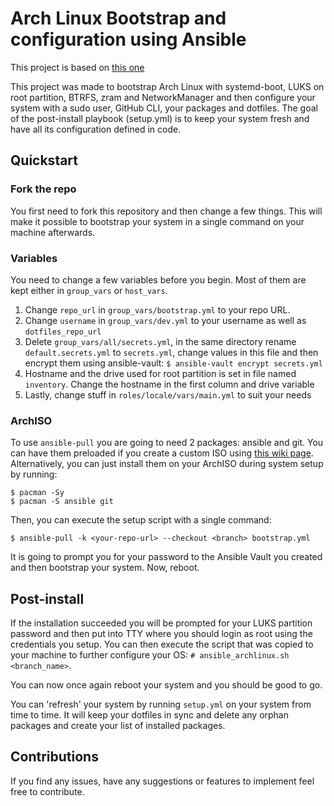 # Arch Linux Bootstrap and configuration using Ansible

This project is based on [this one](https://codeberg.org/dliebich/ansible-archlinux/wiki)

This project was made to bootstrap Arch Linux with systemd-boot, LUKS on root partition, BTRFS, zram and NetworkManager and then configure your system with a sudo user, GitHub CLI, your packages and dotfiles. The goal of the post-install playbook (setup.yml) is to keep your system fresh and have all its configuration defined in code.

## Quickstart

### Fork the repo
You first need to fork this repository and then change a few things. This will make it possible to bootstrap your system in a single command on your machine afterwards.

### Variables
You need to change a few variables before you begin. Most of them are kept either in `group_vars` or `host_vars`.

1. Change `repo_url` in `group_vars/bootstrap.yml` to your repo URL.
2. Change `username` in `group_vars/dev.yml` to your username as well as `dotfiles_repo_url`
3. Delete `group_vars/all/secrets.yml`, in the same directory rename `default.secrets.yml` to `secrets.yml`, change values in this file and then encrypt them using ansible-vault:
`$ ansible-vault encrypt secrets.yml`
4. Hostname and the drive used for root partition is set in file named `inventory`. Change the hostname in the first column and drive variable
5. Lastly, change stuff in `roles/locale/vars/main.yml` to suit your needs

### ArchISO

To use `ansible-pull` you are going to need 2 packages: ansible and git. You can have them preloaded if you create a custom ISO using [this wiki page](https://wiki.archlinux.org/title/Archiso#Selecting_packages). Alternatively, you can just install them on your ArchISO during system setup by running:
```
$ pacman -Sy
$ pacman -S ansible git

```
Then, you can execute the setup script with a single command:
```
$ ansible-pull -k <your-repo-url> --checkout <branch> bootstrap.yml
```
It is going to prompt you for your password to the Ansible Vault you created and then bootstrap your system. Now, reboot.

## Post-install

If the installation succeeded you will be prompted for your LUKS partition password and then put into TTY where you should login as root using the credentials you setup. You can then execute the script that was copied to your machine to further configure your OS: `# ansible_archlinux.sh <branch_name>`.

You can now once again reboot your system and you should be good to go.

You can 'refresh' your system by running `setup.yml` on your system from time to time. It will keep your dotfiles in sync and delete any orphan packages and create your list of installed packages. 


## Contributions

If you find any issues, have any suggestions or features to implement feel free to contribute.
